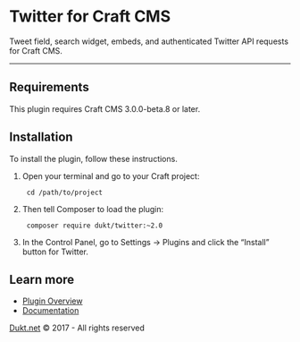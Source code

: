 # Twitter for Craft CMS

Tweet field, search widget, embeds, and authenticated Twitter API requests for Craft CMS.

-------------------------------------------

## Requirements

This plugin requires Craft CMS 3.0.0-beta.8 or later.

## Installation

To install the plugin, follow these instructions.

1. Open your terminal and go to your Craft project:

        cd /path/to/project

2. Then tell Composer to load the plugin:

        composer require dukt/twitter:~2.0

3. In the Control Panel, go to Settings → Plugins and click the “Install” button for Twitter.

## Learn more

- [Plugin Overview](https://dukt.net/twitter)
- [Documentation](https://github.com/dukt/twitter/wiki)

[Dukt.net](https://dukt.net/) © 2017 - All rights reserved